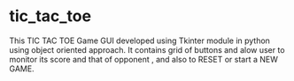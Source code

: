 # tic_tac_toe
This TIC TAC TOE Game GUI developed using Tkinter module in python using object oriented approach. It contains grid of buttons and alow user to monitor its score and that of opponent , and also to RESET or start a NEW GAME.
